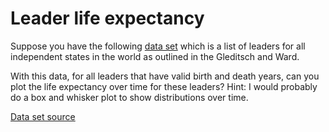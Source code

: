 # Leader life expectancy

Suppose you have the following [data set](./dataset/Archigos.csv) which is a list of leaders for all independent states in the world as outlined in the Gleditsch and Ward. 

With this data, for all leaders that have valid birth and death years, can you plot the life expectancy over time for these leaders? Hint: I would probably do a box and whisker plot to show distributions over time.

[Data set source](http://www.ksgleditsch.com/archigos.html)
